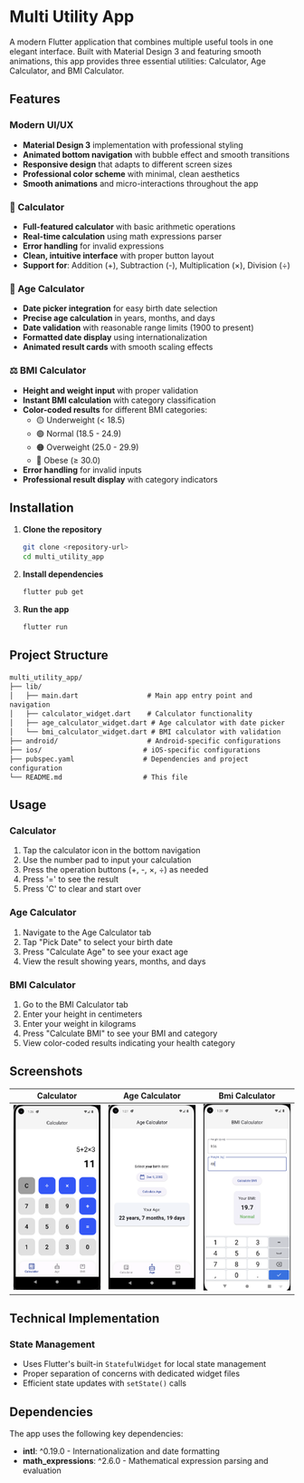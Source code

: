 # Multi Utility App

A modern Flutter application that combines multiple useful tools in one elegant interface. Built with Material Design 3 and featuring smooth animations, this app provides three essential utilities: Calculator, Age Calculator, and BMI Calculator.

## Features

### Modern UI/UX
- **Material Design 3** implementation with professional styling
- **Animated bottom navigation** with bubble effect and smooth transitions
- **Responsive design** that adapts to different screen sizes
- **Professional color scheme** with minimal, clean aesthetics
- **Smooth animations** and micro-interactions throughout the app

### 🧮 Calculator
- **Full-featured calculator** with basic arithmetic operations
- **Real-time calculation** using math expressions parser
- **Error handling** for invalid expressions
- **Clean, intuitive interface** with proper button layout
- **Support for**: Addition (+), Subtraction (-), Multiplication (×), Division (÷)

### 🎂 Age Calculator
- **Date picker integration** for easy birth date selection
- **Precise age calculation** in years, months, and days
- **Date validation** with reasonable range limits (1900 to present)
- **Formatted date display** using internationalization
- **Animated result cards** with smooth scaling effects

### ⚖️ BMI Calculator
- **Height and weight input** with proper validation
- **Instant BMI calculation** with category classification
- **Color-coded results** for different BMI categories:
  - 🟡 Underweight (< 18.5)
  - 🟢 Normal (18.5 - 24.9)
  - 🟠 Overweight (25.0 - 29.9)
  - 🔴 Obese (≥ 30.0)
- **Error handling** for invalid inputs
- **Professional result display** with category indicators

## Installation

1. **Clone the repository**
   ```bash
   git clone <repository-url>
   cd multi_utility_app
   ```

2. **Install dependencies**
   ```bash
   flutter pub get
   ```

3. **Run the app**
   ```bash
   flutter run
   ```

## Project Structure

```
multi_utility_app/
├── lib/
│   ├── main.dart                 # Main app entry point and navigation
│   ├── calculator_widget.dart    # Calculator functionality
│   ├── age_calculator_widget.dart # Age calculator with date picker
│   └── bmi_calculator_widget.dart # BMI calculator with validation
├── android/                      # Android-specific configurations
├── ios/                         # iOS-specific configurations
├── pubspec.yaml                 # Dependencies and project configuration
└── README.md                    # This file
```

## Usage

### Calculator
1. Tap the calculator icon in the bottom navigation
2. Use the number pad to input your calculation
3. Press the operation buttons (+, -, ×, ÷) as needed
4. Press '=' to see the result
5. Press 'C' to clear and start over

### Age Calculator
1. Navigate to the Age Calculator tab
2. Tap "Pick Date" to select your birth date
3. Press "Calculate Age" to see your exact age
4. View the result showing years, months, and days

### BMI Calculator
1. Go to the BMI Calculator tab
2. Enter your height in centimeters
3. Enter your weight in kilograms
4. Press "Calculate BMI" to see your BMI and category
5. View color-coded results indicating your health category

## Screenshots

| Calculator | Age Calculator | Bmi Calculator |
|:---:|:---:|:---:|
|<img src="assets/screenshots/calculator.png" width="300"> | <img src="assets/screenshots/age_calculator.png" width="300"> | <img src="assets/screenshots/bmi_calculator.png" width="300"> |

## Technical Implementation

### State Management
- Uses Flutter's built-in `StatefulWidget` for local state management
- Proper separation of concerns with dedicated widget files
- Efficient state updates with `setState()` calls

## Dependencies

The app uses the following key dependencies:

- **intl**: ^0.19.0 - Internationalization and date formatting
- **math_expressions**: ^2.6.0 - Mathematical expression parsing and evaluation
